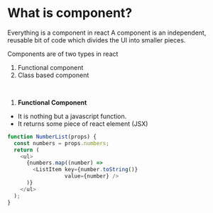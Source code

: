 # What is component?
Everything is a component in react
A component is an independent, reusable bit of code which divides the UI into smaller pieces. 

Components are of two types in react
1. Functional component
2. Class based component

<br/>

1. **Functional Component**
* It is nothing but a javascript function.
* It returns some piece of react element (JSX)

```javascript
function NumberList(props) {
  const numbers = props.numbers;
  return (
    <ul>
      {numbers.map((number) =>
        <ListItem key={number.toString()}
                  value={number} />
      )}
    </ul>
  );
}
```






